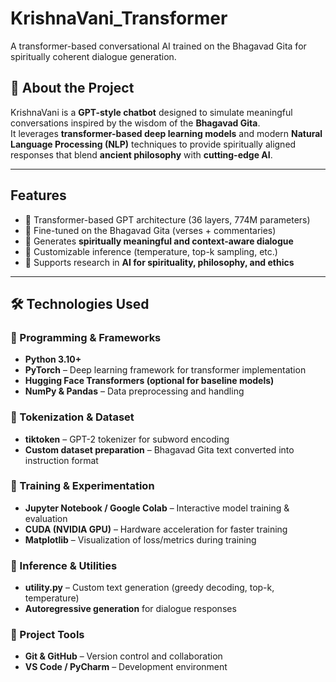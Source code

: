 # KrishnaVani_Transformer
A transformer-based conversational AI trained on the Bhagavad Gita for spiritually coherent dialogue generation.

## 📖 About the Project
KrishnaVani is a **GPT-style chatbot** designed to simulate meaningful conversations inspired by the wisdom of the **Bhagavad Gita**.  
It leverages **transformer-based deep learning models** and modern **Natural Language Processing (NLP)** techniques to provide spiritually aligned responses that blend **ancient philosophy** with **cutting-edge AI**.

---

##  Features
- 🔹 Transformer-based GPT architecture (36 layers, 774M parameters)  
- 🔹 Fine-tuned on the Bhagavad Gita (verses + commentaries)  
- 🔹 Generates **spiritually meaningful and context-aware dialogue**  
- 🔹 Customizable inference (temperature, top-k sampling, etc.)  
- 🔹 Supports research in **AI for spirituality, philosophy, and ethics**  

---

## 🛠️ Technologies Used

### 🔹 Programming & Frameworks
- **Python 3.10+**  
- **PyTorch** – Deep learning framework for transformer implementation  
- **Hugging Face Transformers (optional for baseline models)**  
- **NumPy & Pandas** – Data preprocessing and handling  

### 🔹 Tokenization & Dataset
- **tiktoken** – GPT-2 tokenizer for subword encoding  
- **Custom dataset preparation** – Bhagavad Gita text converted into instruction format  

### 🔹 Training & Experimentation
- **Jupyter Notebook / Google Colab** – Interactive model training & evaluation  
- **CUDA (NVIDIA GPU)** – Hardware acceleration for faster training  
- **Matplotlib** – Visualization of loss/metrics during training  

### 🔹 Inference & Utilities
- **utility.py** – Custom text generation (greedy decoding, top-k, temperature)  
- **Autoregressive generation** for dialogue responses  

### 🔹 Project Tools
- **Git & GitHub** – Version control and collaboration  
- **VS Code / PyCharm** – Development environment  
